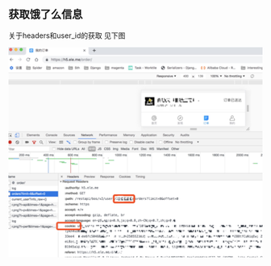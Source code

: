 ## 获取饿了么信息


关于headers和user_id的获取 见下图

![获取headers和user_id](https://raw.githubusercontent.com/qtvspa/eleme-ordering/master/readme.jpeg)
